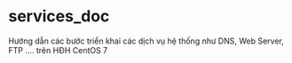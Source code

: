 # services_doc
Hướng dẫn các bước triển khai các dịch vụ hệ thống như DNS, Web Server, FTP .... trên HĐH CentOS 7
